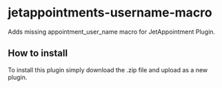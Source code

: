 # jetappointments-username-macro
Adds missing appointment_user_name macro for JetAppointment Plugin.

## How to install
To install this plugin simply download the .zip file and upload as a new plugin.
